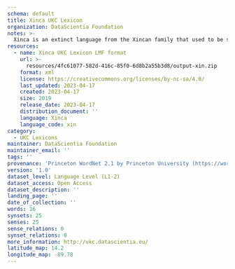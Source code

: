 ```yaml
---
schema: default
title: Xinca UKC Lexicon
organization: DataScientia Foundation
notes: >-
  Xinca is an extinct language from the Xincan family that used to be spoken in North America. The UKC Lexicon of Xinca is represented as a lexico-semantic network. It consists of words, word senses, synsets, as well as sense-level and synset-level relationships
resources:
  - name: Xinca UKC Lexicon LMF format
    url: >-
      resources/4fc61077-582d-416c-85f0-6d8b2a55b3d8/output-xin.zip
    format: xml
    license: https://creativecommons.org/licenses/by-nc-sa/4.0/
    last_updated: 2023-04-17
    created: 2023-04-17
    size: 2019
    release_date: 2023-04-17
    distribution_document: ''
    language: Xinca
    language_code: xin
category:
  - UKC Lexicons
maintainer: DataScientia Foundation
maintainer_email: ''
tags: ''
provenance: 'Princeton WordNet 2.1 by Princeton University (https://wordnet.princeton.edu)'
version: '1.0'
dataset_level: Language Level (L1-2)
dataset_access: Open Access
dataset_description: ''
landing_page: ''
date_of_collection: ''
words: 16
synsets: 25
senses: 25
sense_relations: 0
synset_relations: 0
more_information: http://ukc.datascientia.eu/
latitude_map: 14.2
longitude_map: -89.78
---
```

